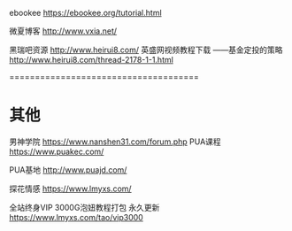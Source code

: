 ebookee
https://ebookee.org/tutorial.html


微夏博客
http://www.vxia.net/

黑瑞吧资源
http://www.heirui8.com/ 
英盛网视频教程下载 ——基金定投的策略
http://www.heirui8.com/thread-2178-1-1.html


=====================================
# 其他
男神学院
https://www.nanshen31.com/forum.php
PUA课程
https://www.puakec.com/

PUA基地
http://www.puajd.com/

探花情感
https://www.lmyxs.com/

全站终身VIP 3000G泡妞教程打包 永久更新
https://www.lmyxs.com/tao/vip3000 

